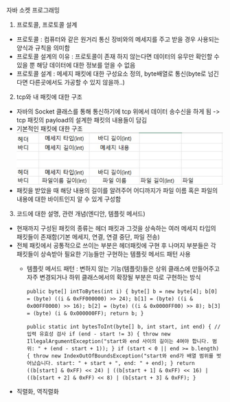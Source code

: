 자바 소켓 프로그래밍

1. 프로토콜, 프로토콜 설계
- 프로토콜 : 컴퓨터와 같은 원거리 통신 장비와의 메세지를 주고 받을 경우 사용되는 양식과 규칙을 의미함
- 프로토콜 설계의 이유 : 프로토콜이 존재 하지 않는다면 데이터의 유무만 확인할 수 있을 뿐 해당 데이터에 대한 정보를 얻을 수 없음
- 프로토콜 설계 : 메세지 패킷에 대한 구성요소 정의, byte배열로 통신(byte로 넘긴다면 다른곳에서도 가공할 수 있지 않을까..)

2. tcp와 내 패킷에 대한 구조
- 자바의 Socket 클래스를 통해 통신하기에 tcp 위에서 데이터 송수신을 하게 됨 -> tcp 패킷의 payload의 설계한 패킷의 내용들이 담김
- 기본적인 패킷에 대한 구조
 ![1.jpg](template/1.jpg)
- 패킷을 받았을 때 해당 내용의 길이를 알려주어 어디까지가 파일 이름 혹은 파일의 내용에 대한 바이트인지 알 수 있게 구성함


3. 코드에 대한 설명, 관련 개념(엔디안, 템플릿 메서드)
- 현재까지 구성된 패킷의 종류는 헤더 패킷과 그것을 상속하는 여러 메세지 타입의 패킷들이 존재함(기본 메세지, 연결, 연결 중단, 파일 전송)
- 전체 패킷에서 공통적으로 쓰이는 부분은 헤더패킷에 구현 후 나머지 부분들은 각 패킷들이 상속받아 필요한 기능들만 구현하는 템플릿 메서드 패턴 사용
  * 템플릿 메서드 패턴 : 변하지 않는 기능(템플릿)들은 상위 클래스에 만들어주고 자주 변경되거나 하위 클래스에서의 확장될 부분은 따로 구현하는 방식


    ``public byte[] intToBytes(int i) {
        byte[] b = new byte[4];
        b[0] = (byte) ((i & 0xFF000000) >> 24);
        b[1] = (byte) ((i & 0x00FF0000) >> 16);
        b[2] = (byte) ((i & 0x0000FF00) >> 8);
        b[3] = (byte) (i & 0x000000FF);
        return b;
    }``

    ``public static int bytesToInt(byte[] b, int start, int end) {
    // 입력 유효성 검사
      if (end - start != 3) {
        throw new IllegalArgumentException("start와 end 사이의 길이는 4여야 합니다. 범위: " + (end - start + 1));
      }
      if (start < 0 || end >= b.length) {
        throw new IndexOutOfBoundsException("start와 end가 배열 범위를 벗어났습니다. start: " + start + ", end: " + end);
      }
      return ((b[start] & 0xFF) << 24) |
        ((b[start + 1] & 0xFF) << 16) |
        ((b[start + 2] & 0xFF) << 8) |
        (b[start + 3] & 0xFF);
    }``
- 직렬화, 역직렬화
